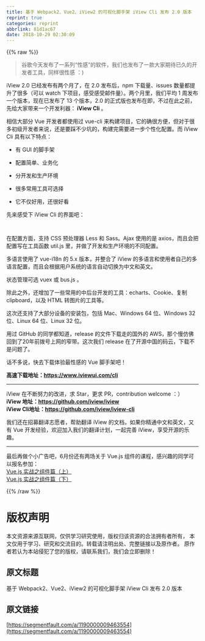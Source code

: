 ```yaml
---
title: 基于 Webpack2、Vue2、iView2 的可视化脚手架 iView Cli 发布 2.0 版本
reprint: true
categories: reprint
abbrlink: 81d1ac67
date: 2018-10-29 02:30:09
---
```


{{% raw %}}
<blockquote><p>&#x8C37;&#x6B4C;&#x4ECA;&#x5929;&#x53D1;&#x5E03;&#x4E86;&#x4E00;&#x7CFB;&#x5217;&#x201C;&#x6027;&#x611F;&#x201D;&#x7684;&#x8F6F;&#x4EF6;&#xFF0C;&#x6211;&#x4EEC;&#x4E5F;&#x53D1;&#x5E03;&#x4E86;&#x4E00;&#x6B3E;&#x5927;&#x5BB6;&#x671F;&#x5F85;&#x5DF2;&#x4E45;&#x7684;&#x5F00;&#x53D1;&#x8005;&#x5DE5;&#x5177;&#xFF0C;&#x540C;&#x6837;&#x5F88;&#x6027;&#x611F; &#xFF1A;)</p></blockquote><p>iView 2.0 &#x5DF2;&#x7ECF;&#x53D1;&#x5E03;&#x6709;&#x4E24;&#x4E2A;&#x6708;&#x4E86;&#xFF0C;&#x5728; 2.0 &#x53D1;&#x5E03;&#x540E;&#xFF0C;npm &#x4E0B;&#x8F7D;&#x91CF;&#x3001;issues &#x6570;&#x91CF;&#x90FD;&#x63D0;&#x5347;&#x4E86;&#x5F88;&#x591A;&#xFF08;&#x53EF;&#x4EE5; watch &#x4E0B;&#x9879;&#x76EE;&#xFF0C;&#x611F;&#x53D7;&#x611F;&#x53D7;&#x90AE;&#x4EF6;&#x91CF;&#xFF09;&#x3002;&#x4E24;&#x4E2A;&#x6708;&#x91CC;&#xFF0C;&#x6211;&#x4EEC;&#x5E73;&#x5747; 1 &#x5468;&#x53D1;&#x5E03;&#x4E00;&#x4E2A;&#x7248;&#x672C;&#xFF0C;&#x73B0;&#x5728;&#x5DF2;&#x53D1;&#x5E03;&#x4E86; 13 &#x4E2A;&#x7248;&#x672C;&#xFF0C;2.0 &#x7684;&#x6B63;&#x5F0F;&#x7248;&#x4E5F;&#x53D1;&#x5E03;&#x5728;&#x5373;&#xFF0C;&#x4E0D;&#x8FC7;&#x5728;&#x6B64;&#x4E4B;&#x524D;&#xFF0C;&#x5148;&#x7ED9;&#x5927;&#x5BB6;&#x5E26;&#x6765;&#x4E00;&#x4E2A;&#x5F00;&#x53D1;&#x5229;&#x5668;&#xFF1A;<strong> iView Cli </strong>&#x3002;</p><p>&#x76F8;&#x4FE1;&#x5927;&#x90E8;&#x5206; Vue &#x5F00;&#x53D1;&#x8005;&#x90FD;&#x4F7F;&#x7528;&#x8FC7; vue-cli &#x6765;&#x6784;&#x5EFA;&#x9879;&#x76EE;&#xFF0C;&#x5B83;&#x7684;&#x786E;&#x5F88;&#x65B9;&#x4FBF;&#xFF0C;&#x4F46;&#x5BF9;&#x4E8E;&#x5F88;&#x591A;&#x521D;&#x7EA7;&#x5F00;&#x53D1;&#x8005;&#x6765;&#x8BF4;&#xFF0C;&#x8FD8;&#x662F;&#x8981;&#x8E29;&#x4E0D;&#x5C11;&#x5751;&#x7684;&#xFF0C;&#x6784;&#x5EFA;&#x5B8C;&#x9700;&#x8981;&#x8FDB;&#x4E00;&#x6B65;&#x4E2A;&#x6027;&#x5316;&#x914D;&#x7F6E;&#x3002;&#x800C; iView Cli &#x5177;&#x6709;&#x4EE5;&#x4E0B;&#x7279;&#x70B9;&#xFF1A;</p><ul><li><p>&#x6709; GUI &#x7684;&#x811A;&#x624B;&#x67B6;</p></li><li><p>&#x914D;&#x7F6E;&#x7B80;&#x5355;&#x3001;&#x4E1A;&#x52A1;&#x5316;</p></li><li><p>&#x5206;&#x5F00;&#x53D1;&#x548C;&#x751F;&#x4EA7;&#x73AF;&#x5883;</p></li><li><p>&#x5F88;&#x591A;&#x5E38;&#x7528;&#x5DE5;&#x5177;&#x53EF;&#x9009;&#x62E9;</p></li><li><p>&#x5B83;&#x4E0D;&#x4EC5;&#x597D;&#x7528;&#xFF0C;&#x8FD8;&#x5F88;&#x597D;&#x770B;</p></li></ul><p>&#x5148;&#x6765;&#x611F;&#x53D7;&#x4E0B; iView Cli &#x7684;&#x754C;&#x9762;&#x5427;&#xFF1A;</p><p><span class="img-wrap"><img data-src="/img/remote/1460000009463558" src="https://static.alili.tech/img/remote/1460000009463558" alt="" title="" style="cursor:pointer"></span></p><p><span class="img-wrap"><img data-src="/img/remote/1460000009463559?w=1870&amp;h=1136" src="https://static.alili.tech/img/remote/1460000009463559?w=1870&amp;h=1136" alt="" title="" style="cursor:pointer"></span></p><p>&#x5728;&#x914D;&#x7F6E;&#x65B9;&#x9762;&#xFF0C;&#x652F;&#x6301; CSS &#x9884;&#x5904;&#x7406;&#x5668; Less &#x548C; Sass&#x3002;Ajax &#x4F7F;&#x7528;&#x7684;&#x662F; axios&#xFF0C;&#x800C;&#x4E14;&#x4F1A;&#x628A;&#x914D;&#x7F6E;&#x5199;&#x5728;&#x5DE5;&#x5177;&#x51FD;&#x6570; util.js &#x91CC;&#xFF0C;&#x5E76;&#x505A;&#x4E86;&#x5F00;&#x53D1;&#x548C;&#x751F;&#x4EA7;&#x73AF;&#x5883;&#x7684;&#x4E0D;&#x540C;&#x914D;&#x7F6E;&#x3002;</p><p>&#x591A;&#x8BED;&#x8A00;&#x4F7F;&#x7528;&#x4E86; vue-i18n &#x7684; 5.x &#x7248;&#x672C;&#xFF0C;&#x5E76;&#x6574;&#x5408;&#x4E86; iView &#x7684;&#x591A;&#x8BED;&#x8A00;&#x548C;&#x4F7F;&#x7528;&#x8005;&#x81EA;&#x5DF1;&#x7684;&#x591A;&#x8BED;&#x8A00;&#x914D;&#x7F6E;&#xFF0C;&#x800C;&#x4E14;&#x4F1A;&#x6839;&#x636E;&#x7528;&#x6237;&#x7CFB;&#x7EDF;&#x7684;&#x8BED;&#x8A00;&#x81EA;&#x52A8;&#x5207;&#x6362;&#x4E3A;&#x4E2D;&#x6587;&#x548C;&#x82F1;&#x6587;&#x3002;</p><p>&#x72B6;&#x6001;&#x7BA1;&#x7406;&#x53EF;&#x9009; vuex &#x6216; bus.js &#x3002;</p><p>&#x9664;&#x6B64;&#x4E4B;&#x5916;&#xFF0C;&#x8FD8;&#x589E;&#x52A0;&#x4E86;&#x4E00;&#x4E9B;&#x5E38;&#x7528;&#x7684;&#x4E2D;&#x540E;&#x53F0;&#x5F00;&#x53D1;&#x7684;&#x5DE5;&#x5177;&#xFF1A;echarts&#x3001;Cookie&#x3001;&#x590D;&#x5236; clipboard&#xFF0C;&#x4EE5;&#x53CA; HTML &#x8F6C;&#x56FE;&#x7247;&#x7684;&#x5DE5;&#x5177;&#x7B49;&#x3002;</p><p>&#x8FD9;&#x6B21;&#x8FD8;&#x652F;&#x6301;&#x4E86;&#x5927;&#x90E8;&#x5206;&#x8BBE;&#x5907;&#x7684;&#x5B89;&#x88C5;&#x5305;&#xFF0C;&#x5305;&#x62EC; Mac&#x3001;Windows 64 &#x4F4D;&#x3001;Windows 32 &#x4F4D;&#x3001;Linux 64 &#x4F4D;&#x3001;Linux 32 &#x4F4D;&#x3002;</p><p>&#x7528;&#x8FC7; GitHub &#x7684;&#x540C;&#x5B66;&#x90FD;&#x77E5;&#x9053;&#xFF0C;release &#x7684;&#x6587;&#x4EF6;&#x4E0B;&#x8F7D;&#x8D70;&#x7684;&#x56FD;&#x5916;&#x7684; AWS&#xFF0C;&#x90A3;&#x4E2A;&#x6162;&#x4EFF;&#x4F5B;&#x56DE;&#x5230;&#x4E86;20&#x5E74;&#x524D;&#x62E8;&#x53F7;&#x4E0A;&#x7F51;&#x7684;&#x7A84;&#x5E26;&#x3002;&#x8FD9;&#x6B21;&#x6211;&#x4EEC; release &#x5728;&#x4E86;&#x5F00;&#x6E90;&#x4E2D;&#x56FD;&#x7684;&#x7801;&#x4E91;&#xFF0C;&#x4E0B;&#x8F7D;&#x4E0D;&#x662F;&#x95EE;&#x9898;&#x4E86;&#x3002;</p><p>&#x8BDD;&#x4E0D;&#x591A;&#x8BF4;&#xFF0C;&#x5FEB;&#x53BB;&#x4E0B;&#x8F7D;&#x4F53;&#x9A8C;&#x6700;&#x6027;&#x611F;&#x7684; Vue &#x811A;&#x624B;&#x67B6;&#x5427;&#xFF01;</p><p><strong>&#x9AD8;&#x901F;&#x4E0B;&#x8F7D;&#x5730;&#x5740;&#xFF1A;<a href="https://www.iviewui.com/cli" rel="nofollow noreferrer" target="_blank">https://www.iviewui.com/cli</a></strong></p><hr><p>iView &#x5728;&#x4E0D;&#x65AD;&#x52AA;&#x529B;&#x7684;&#x6539;&#x8FDB;&#xFF0C;&#x6C42; Star&#xFF0C;&#x66F4;&#x6C42; PR&#xFF0C;contribution welcome &#xFF1A;&#xFF09;<br><strong>iView &#x5730;&#x5740;&#xFF1A;<a href="https://github.com/iview/iview" rel="nofollow noreferrer" target="_blank">https://github.com/iview/iview</a></strong><br><strong>iView Cli&#x5730;&#x5740;&#xFF1A;<a href="https://github.com/iview/iview-cli" rel="nofollow noreferrer" target="_blank">https://github.com/iview/iview-cli</a></strong></p><p>&#x6211;&#x4EEC;&#x8FD8;&#x5728;&#x62DB;&#x52DF;&#x7FFB;&#x8BD1;&#x5FD7;&#x613F;&#x8005;&#xFF0C;&#x5E2E;&#x52A9;&#x7FFB;&#x8BD1; iView &#x7684;&#x6587;&#x6863;&#xFF0C;&#x5982;&#x679C;&#x4F60;&#x7CBE;&#x901A;&#x4E2D;&#x6587;&#x548C;&#x82F1;&#x6587;&#xFF0C;&#x53C8;&#x6709; Vue &#x5F00;&#x53D1;&#x7ECF;&#x9A8C;&#xFF0C;&#x6B22;&#x8FCE;&#x52A0;&#x5165;&#x6211;&#x4EEC;&#x7684;&#x7FFB;&#x8BD1;&#x8BA1;&#x5212;&#xFF0C;&#x4E00;&#x8D77;&#x5B8C;&#x5584; iView&#xFF0C;&#x4EAB;&#x53D7;&#x5F00;&#x6E90;&#x7684;&#x4E50;&#x8DA3;&#x3002;</p><hr><p>&#x6700;&#x540E;&#x518D;&#x505A;&#x4E2A;&#x5C0F;&#x5E7F;&#x544A;&#x5427;&#xFF0C;6&#x6708;&#x4EFD;&#x8FD8;&#x6709;&#x4E24;&#x573A;&#x5173;&#x4E8E; Vue.js &#x7EC4;&#x4EF6;&#x7684;&#x8BFE;&#x7A0B;&#xFF0C;&#x611F;&#x5174;&#x8DA3;&#x7684;&#x540C;&#x5B66;&#x53EF;&#x4EE5;&#x62A5;&#x540D;&#x53C2;&#x52A0;&#xFF1A;<br><a href="https://segmentfault.com/l/1500000009448056">Vue.js &#x5B9E;&#x6218;&#x4E4B;&#x7EC4;&#x4EF6;&#x7BC7;&#xFF08;&#x4E0A;&#xFF09;</a><br><a href="https://segmentfault.com/l/1500000009448189" target="_blank">Vue.js &#x5B9E;&#x6218;&#x4E4B;&#x7EC4;&#x4EF6;&#x7BC7;&#xFF08;&#x4E0B;&#xFF09;</a></p>
{{% /raw %}}

# 版权声明
本文资源来源互联网，仅供学习研究使用，版权归该资源的合法拥有者所有，
本文仅用于学习、研究和交流目的。转载请注明出处、完整链接以及原作者。
原作者若认为本站侵犯了您的版权，请联系我们，我们会立即删除！

## 原文标题
基于 Webpack2、Vue2、iView2 的可视化脚手架 iView Cli 发布 2.0 版本

## 原文链接
[https://segmentfault.com/a/1190000009463554](https://segmentfault.com/a/1190000009463554)


